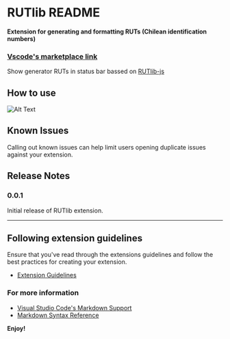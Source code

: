# RUTlib README

**Extension for generating and formatting RUTs (Chilean identification numbers)**


### [**Vscode's marketplace link**](https://marketplace.visualstudio.com/items?itemName=fvergaracl.rutlib)

Show generator RUTs in status bar bassed on [RUTlib-js](https://github.com/RUTlib/rutlib-js)



## How to use

![Alt Text](https://github.com/RUTlib/RUTlib-vscode/blob/main/usage_example.gif?raw=true)

## Known Issues

Calling out known issues can help limit users opening duplicate issues against your extension.

## Release Notes


### 0.0.1

Initial release of RUTlib extension.


-----------------------------------------------------------------------------------------------------------
## Following extension guidelines

Ensure that you've read through the extensions guidelines and follow the best practices for creating your extension.

* [Extension Guidelines](https://code.visualstudio.com/api/references/extension-guidelines)



### For more information

* [Visual Studio Code's Markdown Support](http://code.visualstudio.com/docs/languages/markdown)
* [Markdown Syntax Reference](https://help.github.com/articles/markdown-basics/)

**Enjoy!**
